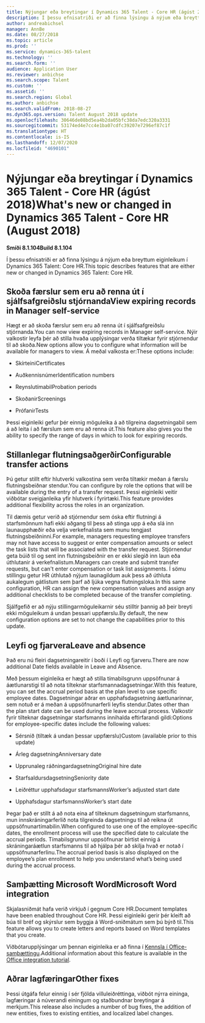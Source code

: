 ```yaml
---
title: Nýjungar eða breytingar í Dynamics 365 Talent - Core HR (ágúst 2018)
description: Í þessu efnisatriði er að finna lýsingu á nýjum eða breyttum eiginleikum í Microsoft Dynamics 365 Talent - Core HR.
author: andreabichsel
manager: AnnBe
ms.date: 08/27/2018
ms.topic: article
ms.prod: ''
ms.service: dynamics-365-talent
ms.technology: ''
ms.search.form: ''
audience: Application User
ms.reviewer: anbichse
ms.search.scope: Talent
ms.custom: ''
ms.assetid: ''
ms.search.region: Global
ms.author: anbichse
ms.search.validFrom: 2018-08-27
ms.dyn365.ops.version: Talent August 2018 update
ms.openlocfilehash: 30646de08bd5ea4b2da05bfc38da7edc320a3331
ms.sourcegitcommit: 53174ed4e7cc4e1ba07cdfc39207e7296ef87c1f
ms.translationtype: HT
ms.contentlocale: is-IS
ms.lasthandoff: 12/07/2020
ms.locfileid: "4690101"
---
```

# <a name="whats-new-or-changed-in-dynamics-365-talent---core-hr-august-2018"></a><span data-ttu-id="e8b1e-103">Nýjungar eða breytingar í Dynamics 365 Talent - Core HR (ágúst 2018)</span><span class="sxs-lookup"><span data-stu-id="e8b1e-103">What's new or changed in Dynamics 365 Talent - Core HR (August 2018)</span></span>

<span data-ttu-id="e8b1e-104">**Smíði 8.1.104**</span><span class="sxs-lookup"><span data-stu-id="e8b1e-104">**Build 8.1.104**</span></span>

<span data-ttu-id="e8b1e-105">Í þessu efnisatriði er að finna lýsingu á nýjum eða breyttum eiginleikum í Dynamics 365 Talent: Core HR.</span><span class="sxs-lookup"><span data-stu-id="e8b1e-105">This topic describes features that are either new or changed in Dynamics 365 Talent: Core HR.</span></span>

## <a name="view-expiring-records-in-manager-self-service"></a><span data-ttu-id="e8b1e-106">Skoða færslur sem eru að renna út í sjálfsafgreiðslu stjórnanda</span><span class="sxs-lookup"><span data-stu-id="e8b1e-106">View expiring records in Manager self-service</span></span>

<span data-ttu-id="e8b1e-107">Hægt er að skoða færslur sem eru að renna út í sjálfsafgreiðslu stjórnanda.</span><span class="sxs-lookup"><span data-stu-id="e8b1e-107">You can now view expiring records in Manager self-service.</span></span> <span data-ttu-id="e8b1e-108">Nýir valkostir leyfa þér að stilla hvaða upplýsingar verða tiltækar fyrir stjórnendur til að skoða.</span><span class="sxs-lookup"><span data-stu-id="e8b1e-108">New options allow you to configure what information will be available for managers to view.</span></span> <span data-ttu-id="e8b1e-109">Á meðal valkosta er:</span><span class="sxs-lookup"><span data-stu-id="e8b1e-109">These options include:</span></span>

-   <span data-ttu-id="e8b1e-110">Skírteini</span><span class="sxs-lookup"><span data-stu-id="e8b1e-110">Certificates</span></span>

-   <span data-ttu-id="e8b1e-111">Auðkennisnúmer</span><span class="sxs-lookup"><span data-stu-id="e8b1e-111">Identification numbers</span></span>

-   <span data-ttu-id="e8b1e-112">Reynslutímabil</span><span class="sxs-lookup"><span data-stu-id="e8b1e-112">Probation periods</span></span>

-   <span data-ttu-id="e8b1e-113">Skoðanir</span><span class="sxs-lookup"><span data-stu-id="e8b1e-113">Screenings</span></span>

-   <span data-ttu-id="e8b1e-114">Prófanir</span><span class="sxs-lookup"><span data-stu-id="e8b1e-114">Tests</span></span>

<span data-ttu-id="e8b1e-115">Þessi eiginleiki gefur þér einnig möguleika á að tilgreina dagsetningabil sem á að leita í að færslum sem eru að renna út.</span><span class="sxs-lookup"><span data-stu-id="e8b1e-115">This feature also gives you the ability to specify the range of days in which to look for expiring records.</span></span>

## <a name="configurable-transfer-actions"></a><span data-ttu-id="e8b1e-116">Stillanlegar flutningsaðgerðir</span><span class="sxs-lookup"><span data-stu-id="e8b1e-116">Configurable transfer actions</span></span>

<span data-ttu-id="e8b1e-117">Þú getur stillt eftir hlutverki valkostina sem verða tiltækir meðan á færslu flutningsbeiðnar stendur.</span><span class="sxs-lookup"><span data-stu-id="e8b1e-117">You can configure by role the options that will be available during the entry of a transfer request.</span></span> <span data-ttu-id="e8b1e-118">Þessi eiginleiki veitir viðbótar sveigjanleika yfir hlutverk í fyrirtæki.</span><span class="sxs-lookup"><span data-stu-id="e8b1e-118">This feature provides additional flexibility across the roles in an organization.</span></span>

<span data-ttu-id="e8b1e-119">Til dæmis getur verið að stjórnendur sem óska ​​eftir flutningi á starfsmönnum hafi ekki aðgang til þess að stinga upp á eða slá inn launaupphæðir eða velja verkefnalista sem munu tengjast flutningsbeiðninni.</span><span class="sxs-lookup"><span data-stu-id="e8b1e-119">For example, managers requesting employee transfers may not have access to suggest or enter compensation amounts or select the task lists that will be associated with the transfer request.</span></span> <span data-ttu-id="e8b1e-120">Stjórnendur geta búið til og sent inn flutningsbeiðnir en er ekki slegið inn laun eða úthlutanir á verkefnalistum.</span><span class="sxs-lookup"><span data-stu-id="e8b1e-120">Managers can create and submit transfer requests, but can't enter compensation or task list assignments.</span></span> <span data-ttu-id="e8b1e-121">Í sömu stillingu getur HR úthlutað nýjum launagildum auk þess að úthluta aukalegum gátlistum sem þarf að ljúka vegna flutningsloka.</span><span class="sxs-lookup"><span data-stu-id="e8b1e-121">In this same configuration, HR can assign the new compensation values and assign any additional checklists to be completed because of the transfer completing.</span></span>

<span data-ttu-id="e8b1e-122">Sjálfgefið er að nýju stillingarmöguleikarnir séu stilltir þannig að þeir breyti ekki möguleikum á undan þessari uppfærslu.</span><span class="sxs-lookup"><span data-stu-id="e8b1e-122">By default, the new configuration options are set to not change the capabilities prior to this update.</span></span>

## <a name="leave-and-absence"></a><span data-ttu-id="e8b1e-123">Leyfi og fjarvera</span><span class="sxs-lookup"><span data-stu-id="e8b1e-123">Leave and absence</span></span>

<span data-ttu-id="e8b1e-124">Það eru nú fleiri dagsetningareitir í boði í Leyfi og fjarveru.</span><span class="sxs-lookup"><span data-stu-id="e8b1e-124">There are now additional Date fields available in Leave and Absence.</span></span>

<span data-ttu-id="e8b1e-125">Með þessum eiginleika er hægt að stilla tímabilsgrunn uppsöfnunar á áætlunarstigi til að nota tilteknar starfsmannadagsetningar.</span><span class="sxs-lookup"><span data-stu-id="e8b1e-125">With this feature, you can set the accrual period basis at the plan level to use specific employee dates.</span></span> <span data-ttu-id="e8b1e-126">Dagsetningar aðrar en upphafsdagsetning áætlunarinnar, sem notuð er á meðan á uppsöfnunarferli leyfis stendur.</span><span class="sxs-lookup"><span data-stu-id="e8b1e-126">Dates other than the plan start date can be used during the leave accrual process.</span></span> <span data-ttu-id="e8b1e-127">Valkostir fyrir tilteknar dagsetningar starfsmanns innihalda eftirfarandi gildi:</span><span class="sxs-lookup"><span data-stu-id="e8b1e-127">Options for employee-specific dates include the following values:</span></span>

-   <span data-ttu-id="e8b1e-128">Sérsnið (tiltæk á undan þessar uppfærslu)</span><span class="sxs-lookup"><span data-stu-id="e8b1e-128">Custom (available prior to this update)</span></span>

-   <span data-ttu-id="e8b1e-129">Árleg dagsetning</span><span class="sxs-lookup"><span data-stu-id="e8b1e-129">Anniversary date</span></span>

-   <span data-ttu-id="e8b1e-130">Upprunaleg ráðningardagsetning</span><span class="sxs-lookup"><span data-stu-id="e8b1e-130">Original hire date</span></span>

-   <span data-ttu-id="e8b1e-131">Starfsaldursdagsetning</span><span class="sxs-lookup"><span data-stu-id="e8b1e-131">Seniority date</span></span>

-   <span data-ttu-id="e8b1e-132">Leiðréttur upphafsdagur starfsmanns</span><span class="sxs-lookup"><span data-stu-id="e8b1e-132">Worker’s adjusted start date</span></span>

-   <span data-ttu-id="e8b1e-133">Upphafsdagur starfsmanns</span><span class="sxs-lookup"><span data-stu-id="e8b1e-133">Worker’s start date</span></span>

<span data-ttu-id="e8b1e-134">Þegar það er stillt á að nota eina af tilteknum dagsetningum starfsmanns, mun innskráningarferlið nota tilgreinda dagsetningu til að reikna út uppsöfnunartímabilin.</span><span class="sxs-lookup"><span data-stu-id="e8b1e-134">When configured to use one of the employee-specific dates, the enrollment process will use the specified date to calculate the accrual periods.</span></span> <span data-ttu-id="e8b1e-135">Tímabilsgrunnur uppsöfnunar birtist einnig á skráningaráætlun starfsmanns til að hjálpa þér að skilja hvað er notað í uppsöfnunarferlinu.</span><span class="sxs-lookup"><span data-stu-id="e8b1e-135">The accrual period basis is also displayed on the employee’s plan enrollment to help you understand what’s being used during the accrual process.</span></span>

## <a name="microsoft-word-integration"></a><span data-ttu-id="e8b1e-136">Samþætting Microsoft Word</span><span class="sxs-lookup"><span data-stu-id="e8b1e-136">Microsoft Word integration</span></span>

<span data-ttu-id="e8b1e-137">Skjalasniðmát hafa verið virkjuð í gegnum Core HR.</span><span class="sxs-lookup"><span data-stu-id="e8b1e-137">Document templates have been enabled throughout Core HR.</span></span> <span data-ttu-id="e8b1e-138">Þessi eiginleiki gerir þér kleift að búa til bréf og skýrslur sem byggja á Word-sniðmátum sem þú býrð til.</span><span class="sxs-lookup"><span data-stu-id="e8b1e-138">This feature allows you to create letters and reports based on Word templates that you create.</span></span>

<span data-ttu-id="e8b1e-139">Viðbótarupplýsingar um þennan eiginleika er að finna í [Kennsla í Office-samþættingu](https://docs.microsoft.com/dynamics365/unified-operations/dev-itpro/office-integration/office-integration-tutorial?toc=/dynamics365/unified-operations/talent/toc.json).</span><span class="sxs-lookup"><span data-stu-id="e8b1e-139">Additional information about this feature is available in the [Office integration tutorial](https://docs.microsoft.com/dynamics365/unified-operations/dev-itpro/office-integration/office-integration-tutorial?toc=/dynamics365/unified-operations/talent/toc.json).</span></span>


## <a name="other-fixes"></a><span data-ttu-id="e8b1e-140">Aðrar lagfæringar</span><span class="sxs-lookup"><span data-stu-id="e8b1e-140">Other fixes</span></span>

<span data-ttu-id="e8b1e-141">Þessi útgáfa felur einnig í sér fjölda villuleiðréttinga, viðbót nýrra eininga, lagfæringar á núverandi einingum og staðbundnar breytingar á merkjum.</span><span class="sxs-lookup"><span data-stu-id="e8b1e-141">This release also includes a number of bug fixes, the addition of new entities, fixes to existing entities, and localized label changes.</span></span>
